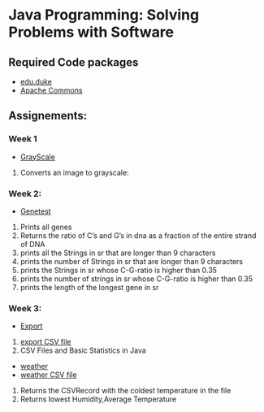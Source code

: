 # **Java Programming: Solving Problems with Software**
## Required Code packages
- [edu.duke](http://www.dukelearntoprogram.com/downloads/archives/courserajava.jar)
- [Apache Commons](https://commons.apache.org/proper/commons-csv/download_csv.cgi)
## Assignements:

### Week 1
- [GrayScale](https://github.com/abhijithraok/Java/tree/master/Coursera/GrayScale)
1. Converts an image to grayscale:
### Week 2:
- [Genetest](https://github.com/abhijithraok/Java/tree/master/Coursera/genetest/src)
1. Prints all genes 
2. Returns the ratio of C’s and G’s in dna as a fraction of the entire strand of DNA
3. prints all the Strings in sr that are longer than 9 characters
4. prints the number of Strings in sr that are longer than 9 characters
5. prints the Strings in sr whose C-G-ratio is higher than 0.35
6. prints the number of strings in sr whose C-G-ratio is higher than 0.35
7. prints the length of the longest gene in sr

### Week 3:
- [Export](https://github.com/abhijithraok/Java/tree/master/Coursera/Export)
1. [export CSV file](http://www.dukelearntoprogram.com/course2/data/exports.zip)
2.  CSV Files and Basic Statistics in Java
- [weather](https://github.com/abhijithraok/Java/tree/master/Coursera/Weather)
- [weather CSV file](http://www.dukelearntoprogram.com/course2/data/nc_weather.zip)
1. Returns the CSVRecord with the coldest temperature in the file
2. Returns lowest Humidity,Average Temperature
 
